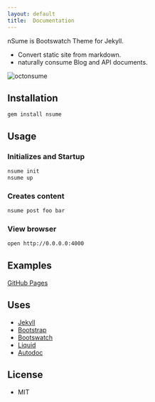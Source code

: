 ```yaml
---
layout: default
title:  Documentation
---
```


nSume is Bootswatch Theme for Jekyll.

* Convert static site from markdown.
* naturally consume Blog and API documents.

![octonsume](https://raw.github.com/ogom/nsume/master/lib/generators/assets/img/octonsume.png)

## Installation

```
gem install nsume
```

## Usage

### Initializes and Startup

```bash
nsume init
nsume up
```

### Creates content

```bash
nsume post foo bar
```

### View browser

```bash
open http://0.0.0.0:4000
```

## Examples

[GitHub Pages](http://ogom.github.io/nsume-rails-example/)

## Uses

* [Jekyll](http://jekyllrb.com/)
* [Bootstrap](http://getbootstrap.com/)
* [Bootswatch](http://bootswatch.com/)
* [Liquid](http://liquidmarkup.org/)
* [Autodoc](https://github.com/r7kamura/autodoc)

## License

* MIT
